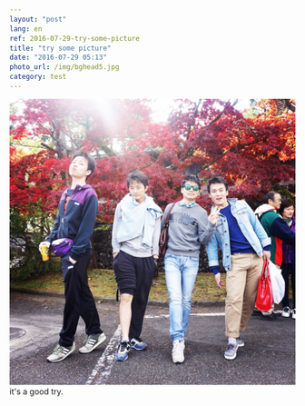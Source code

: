 ```yaml
---
layout: "post"
lang: en
ref: 2016-07-29-try-some-picture
title: "try some picture"
date: "2016-07-29 05:13"
photo_url: /img/bghead5.jpg
category: test
---
```

![](/img/bghead5.jpg)
it's a good try.
